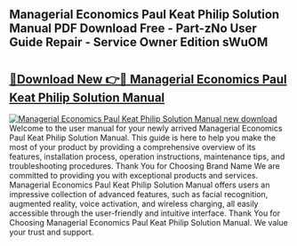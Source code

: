 ## Managerial Economics Paul Keat Philip Solution Manual PDF Download Free - Part-zNo User Guide Repair - Service Owner Edition sWuOM

# <h2><a href="http://bc7636.oget.top/?id=Managerial+Economics+Paul+Keat+Philip+Solution+Manual">🔗Download New 👉🔴 Managerial Economics Paul Keat Philip Solution Manual</a></h2>

[![Managerial Economics Paul Keat Philip Solution Manual new download](https://i.imgur.com/5g1atiW.png)](http://bc7636.oget.top/?id=Managerial+Economics+Paul+Keat+Philip+Solution+Manual)
Welcome to the user manual for your newly arrived Managerial Economics Paul Keat Philip Solution Manual. This guide is here to help you make the most of your product by providing a comprehensive overview of its features, installation process, operation instructions, maintenance tips, and troubleshooting procedures. Thank You for Choosing Brand Name We are committed to providing you with exceptional products and services. Managerial Economics Paul Keat Philip Solution Manual offers users an impressive collection of advanced features, such as facial recognition, augmented reality, voice activation, and wireless charging, all easily accessible through the user-friendly and intuitive interface. Thank You for Choosing Managerial Economics Paul Keat Philip Solution Manual. We value your trust and support.
